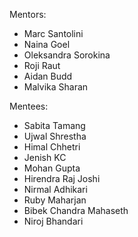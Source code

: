 Mentors:
* Marc Santolini
* Naina Goel
* Oleksandra Sorokina
* Roji Raut
* Aidan Budd
* Malvika Sharan

Mentees:
* Sabita Tamang
* Ujwal Shrestha
* Himal Chhetri
* Jenish KC
* Mohan Gupta
* Hirendra Raj Joshi
* Nirmal Adhikari
* Ruby Maharjan
* Bibek Chandra Mahaseth
* Niroj Bhandari
